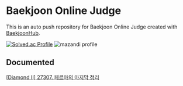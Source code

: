 # Baekjoon Online Judge
This is an auto push repository for Baekjoon Online Judge created with [BaekjoonHub](https://github.com/BaekjoonHub/BaekjoonHub).

[![Solved.ac Profile](http://mazassumnida.wtf/api/v2/generate_badge?boj=furthermares)](https://solved.ac/furthermares)
![mazandi profile](http://mazandi.herokuapp.com/api?handle=furthermares&theme=warm)

## Documented
[[Diamond II] 27307. 페르마의 마지막 정리](백준/Diamond/27307. 페르마의 마지막 정리/explanation.md)

